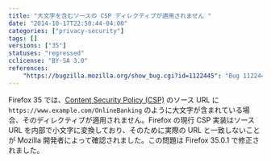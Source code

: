 ```yaml
---
title: "大文字を含むソースの CSP ディレクティブが適用されません "
date: "2014-10-17T22:50:44-04:00"
categories: ["privacy-security"]
tags: []
versions: ["35"]
statuses: "regressed"
cclicense: "BY-SA 3.0"
references:
    "https://bugzilla.mozilla.org/show_bug.cgi?id=1122445": "Bug 1122445 – CSP change in behavior regards case sensitivity loading resources"
---
```

Firefox 35 では、[Content Security Policy (CSP)](https://developer.mozilla.org/ja/docs/Web/Security/CSP) のソース URL に `https://www.example.com/OnlineBanking` のように大文字が含まれている場合、そのディレクティブが適用されません。Firefox の現行 CSP 実装はソース URL を内部で小文字に変換しており、そのために実際の URL と一致しないことが Mozilla 開発者によって確認されました。この問題は Firefox 35.0.1 で修正されました。
